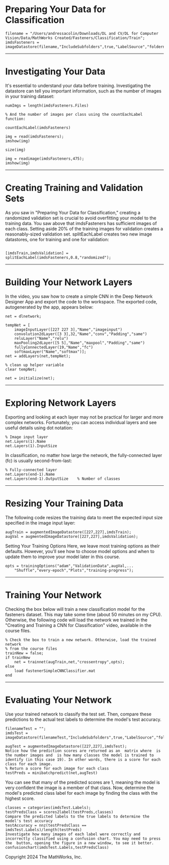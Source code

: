 # Preparing Your Data for Classification


```mlx
filename = "/Users/andressacolin/Downloads/DL and CV/DL for Computer Vision/Data/MathWorks Created/Fasteners/Classification/Train";
imdsFasteners = imageDatastore(filename,"IncludeSubfolders",true,"LabelSource","foldernames")
```

--- 

# Investigating Your Data
It's essential to understand your data before training. 
Investigating the datastore can tell you important information, such as the number of images in your training dataset:

```mlx
numImgs = length(imdsFasteners.Files)

% And the number of images per class using the countEachLabel function:

countEachLabel(imdsFasteners)

img = read(imdsFasteners);
imshow(img)

size(img)

img = readimage(imdsFasteners,475);
imshow(img)
```
---


# Creating Training and Validation Sets
As you saw in "Preparing Your Data for Classification," creating a randomized validation set is crucial to avoid overfitting your model to the training data. You saw above that imdsFasteners has sufficient images of each class. Setting aside 20% of the training images for validation creates a reasonably-sized validation set.
splitEachLabel creates two new image datastores, one for training and one for validation:
```mlx

[imdsTrain,imdsValidation] = splitEachLabel(imdsFasteners,0.8,"randomized");
```
---

# Building Your Network Layers
In the video, you saw how to create a simple CNN in the Deep Network Designer App and export the code to the workspace. The exported code, autogenerated by the app, appears below:
```mlx
net = dlnetwork;

tempNet = [
    imageInputLayer([227 227 3],"Name","imageinput")
    convolution2dLayer([3 3],32,"Name","conv","Padding","same")
    reluLayer("Name","relu")
    maxPooling2dLayer([5 5],"Name","maxpool","Padding","same")
    fullyConnectedLayer(19,"Name","fc")
    softmaxLayer("Name","softmax")];
net = addLayers(net,tempNet);

% clean up helper variable
clear tempNet;

net = initialize(net);
```
---

# Exploring Network Layers

Exporting and looking at each layer may not be practical for larger and more complex networks. Fortunately, you can access individual layers and see useful details using dot notation:
```mlx
% Image input layer
net.Layers(1).Name
net.Layers(1).InputSize
```
In classification, no matter how large the network, the fully-connected layer (fc) is usually second-from-last:
```mlx 
% Fully-connected layer
net.Layers(end-1).Name
net.Layers(end-1).OutputSize    % Number of classes
```
---
# Resizing Your Training Data
The following code resizes the training data to meet the expected input size specified in the image input layer:
```mlx
augTrain = augmentedImageDatastore([227,227],imdsTrain);
augVal = augmentedImageDatastore([227,227],imdsValidation);
```
Setting Your Training Options
Here, we leave most training options as their defaults. However, you'll see how to choose model options and when to update them to improve your model later in this course.
```mlx
opts = trainingOptions("adam","ValidationData",augVal,...
    "Shuffle","every-epoch","Plots","training-progress");
```
---
# Training Your Network
Checking the box below will train a new classification model for the fasteners dataset. This may take some time (about 50 minutes on my CPU).
Otherwise, the following code will load the network we trained in the "Creating and Training a CNN for Classification" video, available in the course files. 
```mlx
% Check the box to train a new network. Otherwise, load the trained network
% from the course files
trainNew = false;
if trainNew
    net = trainnet(augTrain,net,"crossentropy",opts);
else
    load fastenerSimpleCNNClassifier.mat
end
```
---
# Evaluating Your Network
Use your trained network to classify the test set. Then, compare these predictions to the actual test labels to determine the model's test accuracy.
```mlx
filenameTest = "";
imdsTest = imageDatastore(filenameTest,"IncludeSubfolders",true,"LabelSource","foldernames");

augTest = augmentedImageDatastore([227,227],imdsTest);
Notice how the prediction scores are returned as an  matrix where  is the number images and  is how many classes the model is trained to identify (in this case 19). In other words, there is a score for each class for each image.
% Return a score for each image for each class
testPreds = minibatchpredict(net,augTest)
```
You can see that many of the predicted scores are 1, meaning the model is very confident the image is a member of that class.
Now, determine the model's predicted class label for each image by finding the class with the highest score.
```mlx
classes = categories(imdsTest.Labels);
testPredsClass = scores2label(testPreds,classes)
Compare the predicted labels to the true labels to determine the model's test accuracy
testAccuracy = nnz(testPredsClass == imdsTest.Labels)/length(testPreds)
Investigate how many images of each label were correctly and incorrectly classified using a confusion chart. You may need to press the  button, opening the figure in a new window, to see it better.
confusionchart(imdsTest.Labels,testPredsClass)
```
Copyright 2024 The MathWorks, Inc.
